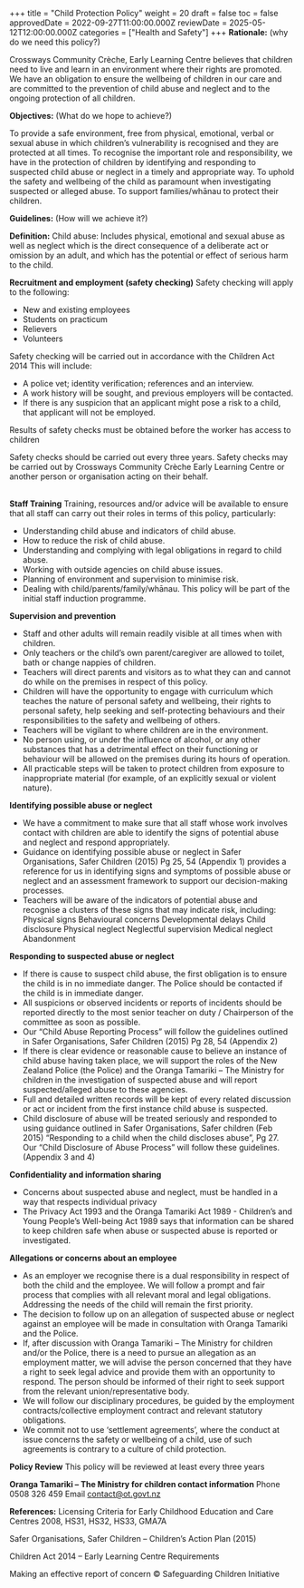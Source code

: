+++
title = "Child Protection Policy"
weight = 20
draft = false
toc = false
approvedDate = 2022-09-27T11:00:00.000Z
reviewDate = 2025-05-12T12:00:00.000Z
categories = ["Health and Safety"]
+++
**Rationale:** (why do we need this policy?)

Crossways Community Crèche, Early Learning Centre believes that children need to live and learn in an environment where their rights are promoted. We have an obligation to ensure the wellbeing of children in our care and are committed to the prevention of child abuse and neglect and to the ongoing protection of all children. 

**Objectives:** (What do we hope to achieve?)

To provide a safe environment, free from physical, emotional, verbal or sexual abuse in which children’s vulnerability is recognised and they are protected at all times. 
To recognise the important role and responsibility, we have in the protection of children by identifying and responding to suspected child abuse or neglect in a timely and appropriate way.
To uphold the safety and wellbeing of the child as paramount when investigating suspected or alleged abuse. 
To support families/whānau to protect their children. 

**Guidelines:** (How will we achieve it?)

**Definition:** Child abuse: Includes physical, emotional and sexual abuse as well as neglect which is the direct consequence of a deliberate act or omission by an adult, and which has the potential or effect of serious harm to the child.

**Recruitment and employment (safety checking)**
Safety checking will apply to the following:

* New and existing employees
* Students on practicum
* Relievers
* Volunteers

Safety checking will be carried out in accordance with the Children Act 2014 This will include: 

* A police vet; identity verification; references and an interview.
* A work history will be sought, and previous employers will be contacted.
* If there is any suspicion that an applicant might pose a risk to a child, that applicant will not be employed.

Results of safety checks must be obtained before the worker has access to children

Safety checks should be carried out every three years. Safety checks may be carried out by Crossways Community Crèche Early Learning Centre or another person or organisation acting on their behalf.

\
**Staff Training** 
Training, resources and/or advice will be available to ensure that all staff can carry out their roles in terms of this policy, particularly: 

* Understanding child abuse and indicators of child abuse.
* How to reduce the risk of child abuse. 
* Understanding and complying with legal obligations in regard to child abuse.
* Working with outside agencies on child abuse issues. 
* Planning of environment and supervision to minimise risk. 
* Dealing with child/parents/family/whānau. This policy will be part of the initial staff induction programme.

**Supervision and prevention** 

* Staff and other adults will remain readily visible at all times when with children.
* Only teachers or the child’s own parent/caregiver are allowed to toilet, bath or change nappies of children.
* Teachers will direct parents and visitors as to what they can and cannot do while on the premises in respect of this policy.
* Children will have the opportunity to engage with curriculum which teaches the nature of personal safety and wellbeing, their rights to personal safety, help seeking and self-protecting behaviours and their responsibilities to the safety and wellbeing of others.
* Teachers will be vigilant to where children are in the environment.
* No person using, or under the influence of alcohol, or any other substances that has a detrimental effect on their functioning or behaviour will be allowed on the premises during its hours of operation.
* All practicable steps will be taken to protect children from exposure to inappropriate material (for example, of an explicitly sexual or violent nature). 

**Identifying possible abuse or neglect** 

* We have a commitment to make sure that all staff whose work involves contact with children are able to identify the signs of potential abuse and neglect and respond appropriately. 
* Guidance on identifying possible abuse or neglect in Safer Organisations, Safer Children (2015) Pg 25, 54  (Appendix 1) provides a reference for us in identifying signs and symptoms of possible abuse or neglect and an assessment framework to support our decision-making processes. 
* Teachers will be aware of the indicators of potential abuse and recognise a clusters of these signs that may indicate risk, including:\
  Physical signs 
  Behavioural concerns 
  Developmental delays 
  Child disclosure 
  Physical neglect 
  Neglectful supervision 
  Medical neglect 
  Abandonment

**Responding to suspected abuse or neglect**

* If there is cause to suspect child abuse, the first obligation is to ensure the child is in no immediate danger. The Police should be contacted if the child is in immediate danger.
* All suspicions or observed incidents or reports of incidents should be reported directly to the most senior teacher on duty / Chairperson of the committee as soon as possible. 
* Our “Child Abuse Reporting Process” will follow the guidelines outlined in Safer Organisations, Safer Children (2015) Pg 28, 54 (Appendix 2)
* If there is clear evidence or reasonable cause to believe an instance of child abuse having taken place, we will support the roles of the New Zealand Police (the Police) and the Oranga Tamariki – The Ministry for children in the investigation of suspected abuse and will report suspected/alleged abuse to these agencies. 
* Full and detailed written records will be kept of every related discussion or act or incident from the first instance child abuse is suspected.
* Child disclosure of abuse will be treated seriously and responded to using guidance outlined in Safer Organisations, Safer children (Feb 2015) “Responding to a child when the child discloses abuse”, Pg 27. Our “Child Disclosure of Abuse Process” will follow these guidelines. (Appendix 3 and 4)

**Confidentiality and information sharing** 

* Concerns about suspected abuse and neglect, must be handled in a way that respects individual privacy 
* The Privacy Act 1993 and the Oranga Tamariki Act 1989 - Children’s and Young People’s Well-being Act 1989 says that information can be shared to keep children safe when abuse or suspected abuse is reported or investigated.

**Allegations or concerns about an employee**

* As an employer we recognise there is a dual responsibility in respect of both the child and the employee. We will follow a prompt and fair process that complies with all relevant moral and legal obligations. Addressing the needs of the child will remain the first priority.
* The decision to follow up on an allegation of suspected abuse or neglect against an employee will be made in consultation with Oranga Tamariki and the Police.
* If, after discussion with Oranga Tamariki – The Ministry for children and/or the Police, there is a need to pursue an allegation as an employment matter, we will advise the person concerned that they have a right to seek legal advice and provide them with an opportunity to respond. The person should be informed of their right to seek support from the relevant union/representative body. 
* We will follow our disciplinary procedures, be guided by the employment contracts/collective employment contract and relevant statutory obligations.
* We commit not to use ‘settlement agreements’, where the conduct at issue concerns the safety or wellbeing of a child, use of such agreements is contrary to a culture of child protection.  

**Policy Review**
This policy will be reviewed at least every three years

**Oranga Tamariki – The Ministry for children contact information** 
Phone 0508 326 459
Email contact@ot.govt.nz

**References:** 
Licensing Criteria for Early Childhood Education and Care Centres 2008, HS31, HS32, HS33, GMA7A

Safer Organisations, Safer Children – Children’s Action Plan (2015)

Children Act 2014 – Early Learning Centre Requirements 

Making an effective report of concern © Safeguarding Children Initiative